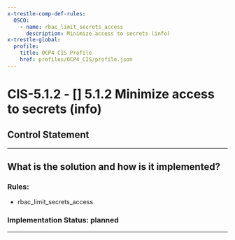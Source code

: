 ```yaml
---
x-trestle-comp-def-rules:
  OSCO:
    - name: rbac_limit_secrets_access
      description: Minimize access to secrets (info)
x-trestle-global:
  profile:
    title: OCP4 CIS Profile
    href: profiles/OCP4_CIS/profile.json
---
```


# CIS-5.1.2 - \[\] 5.1.2 Minimize access to secrets (info)

## Control Statement

______________________________________________________________________

## What is the solution and how is it implemented?

<!-- For implementation status enter one of: implemented, partial, planned, alternative, not-applicable -->

<!-- Note that the list of rules under ### Rules: is read-only and changes will not be captured after assembly to JSON -->

<!-- Add control implementation description here for control: CIS-5.1.2 -->

### Rules:

  - rbac_limit_secrets_access

### Implementation Status: planned

______________________________________________________________________
